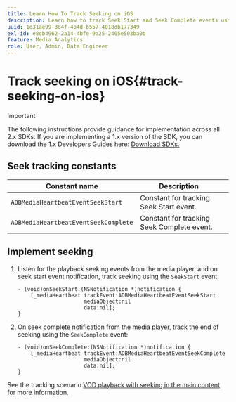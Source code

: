 ```yaml
---
title: Learn How To Track Seeking on iOS
description: Learn how to track Seek Start and Seek Complete events using the Media SDK on iOS.
uuid: 1d31ae99-384f-4b4d-b557-4018db177349
exl-id: e8cb4962-2a14-4bfe-9a25-2405e503ba0b
feature: Media Analytics
role: User, Admin, Data Engineer
---
```

# Track seeking on iOS{#track-seeking-on-ios}

>[!IMPORTANT]
>
>The following instructions provide guidance for implementation across all 2.x SDKs. If you are implementing a 1.x version of the SDK, you can download the 1.x Developers Guides here: [Download SDKs.](/help/sdk-implement/download-sdks.md)

## Seek tracking constants

|  Constant name  | Description&nbsp;&nbsp;&nbsp;&nbsp;  |
|---|---|
|  `ADBMediaHeartbeatEventSeekStart`  | Constant for tracking Seek Start event.  |
|  `ADBMediaHeartbeatEventSeekComplete`  | Constant for tracking Seek Complete event.  |

## Implement seeking

1. Listen for the playback seeking events from the media player, and on seek start event notification, track seeking using the `SeekStart` event: 

    ```
    - (void)onSeekStart:(NSNotification *)notification { 
        [_mediaHeartbeat trackEvent:ADBMediaHeartbeatEventSeekStart  
                         mediaObject:nil  
                         data:nil]; 
    }
    ```

1. On seek complete notification from the media player, track the end of seeking using the `SeekComplete` event: 

    ```
    - (void)onSeekComplete:(NSNotification *)notification { 
        [_mediaHeartbeat trackEvent:ADBMediaHeartbeatEventSeekComplete  
                         mediaObject:nil  
                         data:nil]; 
    }
    ```

See the tracking scenario [VOD playback with seeking in the main content](/help/sdk-implement/tracking-scenarios/vod-seeking.md) for more information.

